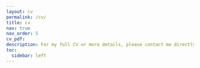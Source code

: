 ```yaml
---
layout: cv
permalink: /cv/
title: cv
nav: true
nav_order: 5
cv_pdf: 
description: For my full CV or more details, please contact me directly.
toc:
  sidebar: left
---
```

